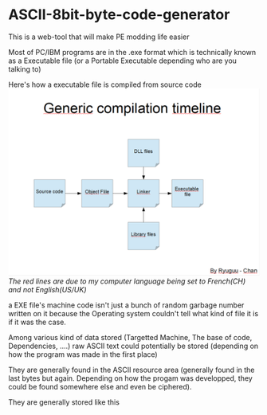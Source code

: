 # ASCII-8bit-byte-code-generator
This is a web-tool that will make PE modding life easier

Most of PC/IBM programs are in the .exe format which is technically known as a Executable file (or a Portable Executable depending who are you talking to)

Here's how a executable file is compiled from source code
![alt text](https://github.com/Ryuguu-Chan/ASCII-8bit-byte-code-generator/blob/master/exe%20compiling%20generic.PNG)
*The red lines are due to my computer language being set to French(CH) and not English(US/UK)*

a EXE file's machine code isn't just a bunch of random garbage number written on it because the Operating system couldn't tell what kind of file it is if it was the case.

Among various kind of data stored (Targetted Machine, The base of code, Dependencies, ....) raw ASCII text could potentially be stored (depending on how the program was made in the first place)

They are generally found in the ASCII resource area (generally found in the last bytes but again. Depending on how the progam was developped, they could be found somewhere else and even be ciphered).

They are generally stored like this
